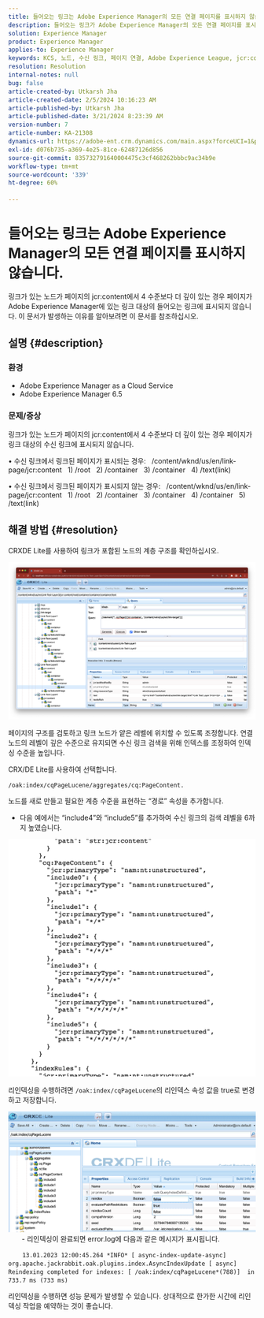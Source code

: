 ```yaml
---
title: 들어오는 링크는 Adobe Experience Manager의 모든 연결 페이지를 표시하지 않습니다.
description: 들어오는 링크가 Adobe Experience Manager의 모든 연결 페이지를 표시하지 않는 이유를 알아봅니다.
solution: Experience Manager
product: Experience Manager
applies-to: Experience Manager
keywords: KCS, 노드, 수신 링크, 페이지 연결, Adobe Experience League, jcr:content, 링크 대상
resolution: Resolution
internal-notes: null
bug: false
article-created-by: Utkarsh Jha
article-created-date: 2/5/2024 10:16:23 AM
article-published-by: Utkarsh Jha
article-published-date: 3/21/2024 8:23:39 AM
version-number: 7
article-number: KA-21308
dynamics-url: https://adobe-ent.crm.dynamics.com/main.aspx?forceUCI=1&pagetype=entityrecord&etn=knowledgearticle&id=7c355f9c-0fc4-ee11-9079-6045bd0065f9
exl-id: d076b735-a369-4e25-81ce-62487126d856
source-git-commit: 835732791640004475c3cf468262bbbc9ac34b9e
workflow-type: tm+mt
source-wordcount: '339'
ht-degree: 60%

---
```


# 들어오는 링크는 Adobe Experience Manager의 모든 연결 페이지를 표시하지 않습니다.


링크가 있는 노드가 페이지의 jcr:content에서 4 수준보다 더 깊이 있는 경우 페이지가 Adobe Experience Manager에 있는 링크 대상의 들어오는 링크에 표시되지 않습니다. 이 문서가 발생하는 이유를 알아보려면 이 문서를 참조하십시오.

## 설명 {#description}


### <b>환경</b>

- Adobe Experience Manager as a Cloud Service
- Adobe Experience Manager 6.5




### <b>문제/증상</b>

링크가 있는 노드가 페이지의 jcr:content에서 4 수준보다 더 깊이 있는 경우 페이지가 링크 대상의 수신 링크에 표시되지 않습니다.

• 수신 링크에서 링크된 페이지가 표시되는 경우:
  /content/wknd/us/en/link-page/jcr:content
  1) /root
  2) /container
  3) /container
  4) /text(link)

• 수신 링크에서 링크된 페이지가 표시되지 않는 경우:
  /content/wknd/us/en/link-page/jcr:content
  1) /root
  2) /container
  3) /container
  4) /container
  5) /text(link)


## 해결 방법 {#resolution}


CRXDE Lite를 사용하여 링크가 포함된 노드의 계층 구조를 확인하십시오.

![](assets/667a70ba-a39b-ed11-aad1-6045bd0065b6.png)

페이지의 구조를 검토하고 링크 노드가 얕은 레벨에 위치할 수 있도록 조정합니다.
연결 노드의 레벨이 깊은 수준으로 유지되면 수신 링크 검색을 위해 인덱스를 조정하여 인덱싱 수준을 높입니다.

CRX/DE Lite를 사용하여 선택합니다.


```
/oak:index/cqPageLucene/aggregates/cq:PageContent.
```

노드를 새로 만들고 필요한 계층 수준을 표현하는 “경로” 속성을 추가합니다.
- 다음 예에서는 “include4”와 “include5”를 추가하여 수신 링크의 검색 레벨을 6까지 높였습니다.

![](assets/72c18342-0e9e-ed11-aad1-6045bd0067ea.png)

리인덱싱을 수행하려면 `/oak:index/cqPageLucene`의 리인덱스 속성 값을 true로 변경하고 저장합니다.

![](assets/a4203d8b-0e9e-ed11-aad1-6045bd0067ea.png)
  
    - 리인덱싱이 완료되면 error.log에 다음과 같은 메시지가 표시됩니다.

`    13.01.2023 12:00:45.264 *INFO* [ async-index-update-async]  org.apache.jackrabbit.oak.plugins.index.AsyncIndexUpdate [ async]  Reindexing completed for indexes: [ /oak:index/cqPageLucene*(788)]  in 733.7 ms (733 ms)`

리인덱싱을 수행하면 성능 문제가 발생할 수 있습니다.
 상대적으로 한가한 시간에 리인덱싱 작업을 예약하는 것이 좋습니다.
